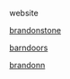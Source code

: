 website

[brandonstone](https://brandonstone.cc)

[barndoors](https://barndoors.cc)

[brandonn](https://brandonn.fyi)
